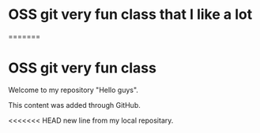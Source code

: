 
# OSS git very fun class that I like a lot
=======
# OSS git very fun class


Welcome to my repository "Hello guys".

This content was added through GitHub.

<<<<<<< HEAD
new line from my local repositary.

